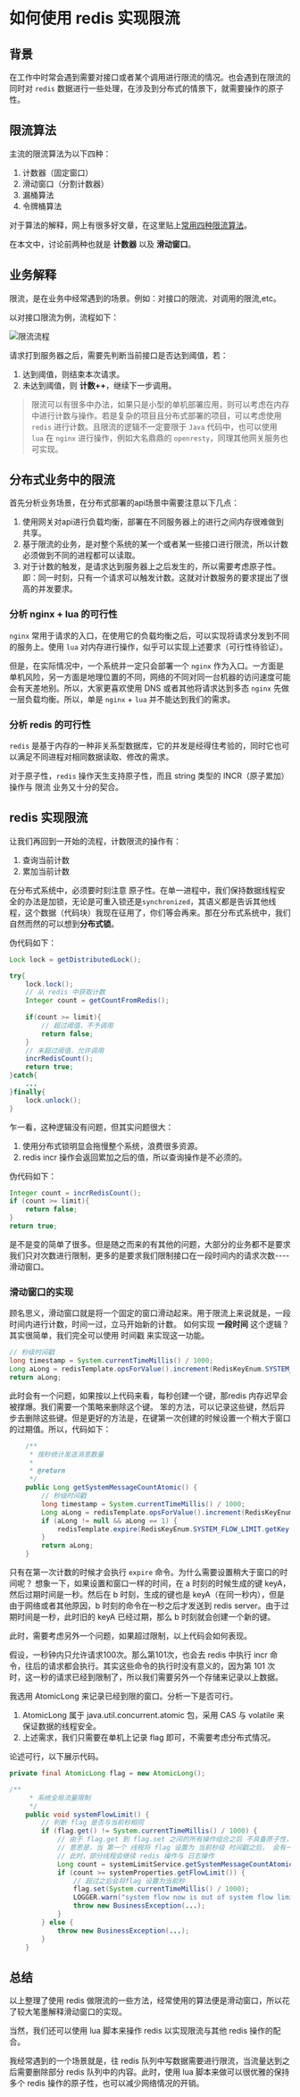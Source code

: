 # 如何使用 redis 实现限流

## 背景

在工作中时常会遇到需要对接口或者某个调用进行限流的情况。也会遇到在限流的同时对 `redis` 数据进行一些处理，在涉及到分布式的情景下，就需要操作的原子性。

## 限流算法

主流的限流算法为以下四种：
1. 计数器（固定窗口）
2. 滑动窗口（分割计数器）
3. 漏桶算法
4. 令牌桶算法

对于算法的解释，网上有很多好文章，在这里贴上[常用四种限流算法](https://blog.csdn.net/weixin_41846320/article/details/95941361)。

在本文中，讨论前两种也就是 **计数器** 以及 **滑动窗口**。

## 业务解释

限流，是在业务中经常遇到的场景。例如：对接口的限流、对调用的限流,etc。

以对接口限流为例，流程如下：

![限流流程](http://bucket-ceshi-dalebao.oss-cn-hangzhou.aliyuncs.com/2021/10/22/xian-liu-liu-cheng.png)

请求打到服务器之后，需要先判断当前接口是否达到阈值，若：
1. 达到阈值，则结束本次请求。
2. 未达到阈值，则 **计数++**，继续下一步调用。

> 限流可以有很多中办法，如果只是小型的单机部署应用，则可以考虑在内存中进行计数与操作。若是复杂的项目且分布式部署的项目，可以考虑使用 `redis` 进行计数。且限流的逻辑不一定要限于 `Java` 代码中，也可以使用 `lua` 在 `nginx` 进行操作，例如大名鼎鼎的 `openresty`，同理其他网关服务也可实现。

## 分布式业务中的限流

首先分析业务场景，在分布式部署的api场景中需要注意以下几点：
1. 使用网关对api进行负载均衡，部署在不同服务器上的进行之间内存很难做到共享。
2. 基于限流的业务，是对整个系统的某一个或者某一些接口进行限流，所以计数必须做到不同的进程都可以读取。
3. 对于计数的触发，是请求达到服务器上之后发生的，所以需要考虑原子性。即：同一时刻，只有一个请求可以触发计数。这就对计数服务的要求提出了很高的并发要求。

### 分析 nginx + lua 的可行性

`nginx` 常用于请求的入口，在使用它的负载均衡之后，可以实现将请求分发到不同的服务上。使用 `lua` 对内存进行操作，似乎可以实现上述要求（可行性待验证）。

但是，在实际情况中，一个系统并一定只会部署一个 `nginx` 作为入口。一方面是单机风险，另一方面是地理位置的不同，网络的不同对同一台机器的访问速度可能会有天差地别。所以，大家更喜欢使用 DNS 或者其他将请求达到多态 `nginx` 先做一层负载均衡。所以，单是 `nginx` + `lua` 并不能达到我们的需求。

### 分析 redis 的可行性

`redis` 是基于内存的一种非关系型数据库，它的并发是经得住考验的，同时它也可以满足不同进程对相同数据读取、修改的需求。

对于原子性，`redis` 操作天生支持原子性，而且 string 类型的 INCR（原子累加） 操作与 限流 业务又十分的契合。

## redis 实现限流

让我们再回到一开始的流程，计数限流的操作有：
1. 查询当前计数
2. 累加当前计数

在分布式系统中，必须要时刻注意 原子性。在单一进程中，我们保持数据线程安全的办法是加锁，无论是可重入锁还是`synchronized`，其语义都是告诉其他线程，这个数据（代码块）我现在征用了，你们等会再来。那在分布式系统中，我们自然而然的可以想到**分布式锁**。

伪代码如下：

```java
Lock lock = getDistributedLock();

try{
    lock.lock();
    // 从 redis 中获取计数
    Integer count = getCountFromRedis();
    
    if(count >= limit){
        // 超过阈值，不予调用
        return false;
    }
    // 未超过阈值，允许调用
    incrRedisCount();
    return true;
}catch{
    ...
}finally{
    lock.unlock();
}

```

乍一看，这种逻辑没有问题，但其实问题很大：
1. 使用分布式锁明显会拖慢整个系统，浪费很多资源。
2. redis incr 操作会返回累加之后的值，所以查询操作是不必须的。

伪代码如下：

```java
Integer count = incrRedisCount();
if (count >= limit){
    return false;
}
return true;
```

是不是变的简单了很多。但是随之而来的有其他的问题，大部分的业务都不是要求我们只对次数进行限制，更多的是要求我们限制接口在一段时间内的请求次数----滑动窗口。

### 滑动窗口的实现

顾名思义，滑动窗口就是将一个固定的窗口滑动起来。用于限流上来说就是，一段时间内进行计数，时间一过，立马开始新的计数。
如何实现 **一段时间** 这个逻辑？
其实很简单，我们完全可以使用 时间戳 来实现这一功能。

```java
// 秒级时间戳
long timestamp = System.currentTimeMillis() / 1000;
Long aLong = redisTemplate.opsForValue().increment(RedisKeyEnum.SYSTEM_FLOW_LIMIT.getKey() + timestamp);
return aLong;
```

此时会有一个问题，如果按以上代码来看，每秒创建一个键，那redis 内存迟早会被撑爆。我们需要一个策略来删除这个键。
笨的方法，可以记录这些键，然后异步去删除这些键。但是更好的方法是，在键第一次创建的时候设置一个稍大于窗口的过期值。所以，代码如下：

```java
    /**
     * 按秒统计发送消息数量
     *
     * @return
     */
    public Long getSystemMessageCountAtomic() {
        // 秒级时间戳
        long timestamp = System.currentTimeMillis() / 1000;
        Long aLong = redisTemplate.opsForValue().increment(RedisKeyEnum.SYSTEM_FLOW_LIMIT.getKey() + timestamp);
        if (aLong != null && aLong == 1) {
            redisTemplate.expire(RedisKeyEnum.SYSTEM_FLOW_LIMIT.getKey() + timestamp, 2, TimeUnit.SECONDS);
        }
        return aLong;
    }
```

只有在第一次计数的时候才会执行 `expire` 命令。为什么需要设置稍大于窗口的时间呢？
想象一下，如果设置和窗口一样的时间，在 a 时刻的时候生成的键 keyA，然后过期时间是一秒。然后在 b 时刻，生成的键也是 keyA（在同一秒内），但是由于网络或者其他原因，b 时刻的命令在一秒之后才发送到 redis server。由于过期时间是一秒，此时旧的 keyA 已经过期，那么 b 时刻就会创建一个新的键。

此时，需要考虑另外一个问题，如果超过限制，以上代码会如何表现。

假设，一秒钟内只允许请求100次。那么第101次，也会去 redis 中执行 incr 命令，往后的请求都会执行。其实这些命令的执行时没有意义的，因为第 101 次时，这一秒的请求已经到限制了，所以我们需要另外一个存储来记录以上数据。

我选用 AtomicLong 来记录已经到限的窗口。分析一下是否可行。
1. AtomicLong 属于 java.util.concurrent.atomic 包，采用 CAS 与 volatile 来保证数据的线程安全。
2. 上述需求，我们只需要在单机上记录 flag 即可，不需要考虑分布式情况。

论述可行，以下展示代码。

```java
private final AtomicLong flag = new AtomicLong();

/**
     * 系统全局流量限制
     */
    public void systemFlowLimit() {
        // 判断 flag 是否与当前秒相同
        if (flag.get() != System.currentTimeMillis() / 1000) {
            // 由于 flag.get 到 flag.set 之间的所有操作组合之后 不具备原子性，所以会有 小于 线程数 的线程会进入到这里面。
            // 意思是，当 第一个 线程将 flag 设置为 当前秒级 时间戳之后， 会有一部分线程已经执行完 flag.get 的判断逻辑
            // 此时，部分线程会继续 redis 操作与 日志操作
            Long count = systemLimitService.getSystemMessageCountAtomic();
            if (count >= systemProperties.getFlowLimit()) {
                // 超过之后会将flag 设置为当前秒
                flag.set(System.currentTimeMillis() / 1000);
                LOGGER.warn("system flow now is out of system flow limit,at:{}", System.currentTimeMillis() / 1000);
                throw new BusinessException(...);
            }
        } else {
            throw new BusinessException(...);
        }
    }
```

## 总结

以上整理了使用 redis 做限流的一些方法，经常使用的算法便是滑动窗口，所以花了较大笔墨解释滑动窗口的实现。

当然，我们还可以使用 lua 脚本来操作 redis 以实现限流与其他 redis 操作的配合。

我经常遇到的一个场景就是，往 redis 队列中写数据需要进行限流，当流量达到之后需要删除部分 redis 队列中的内容。此时，使用 lua 脚本来做可以很优雅的保持多个 redis 操作的原子性，也可以减少网络情况的开销。